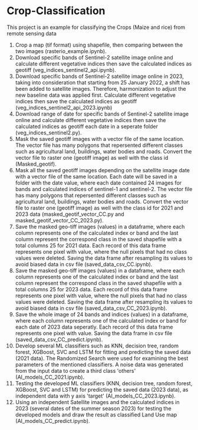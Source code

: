 # Crop-Classification
This project is an example for classifying the Crops (Maize and rice) from remote sensing data
1. Crop a map (tif format) using shapefile, then comparing between the two images (rasterio_example.ipynb).
2. Download specific bands of Sentinel-2 satellite image online and calculate different vegetative indices then save the calculated indices as geotiff (veg_indices_sentinel2_api.ipynb).
3. Download specific bands of Sentinel-2 satellite image online in 2023, taking into consideration that starting from 25 January 2022, a shift has been added to satellite images. Therefore, harmonization to adjust the new baseline data was applied first. Calculate different vegetative indices then save the calculated indices as geotiff (veg_indices_sentinel2_api_2023.ipynb)
5. Download range of date for specific bands of Sentinel-2 satellite image online and calculate different vegetative indices then save the calculated indices as geotiff each date in a seperate folder (veg_indices_sentinel2.py).
6. Mask the saved geotiff images with a vector file of the same location. The vector file has many polygons that repersented different classes such as agricultural land, buildings, water bodies and roads. Convert the vector file to raster one (geotiff image) as well with the class id (Masked_geotif).
7. Mask all the saved geotiff images depending on the satellite image date with a vector file of the same location. Each date will be saved in a folder with the date value, where each date contained 24 images for bands and calculated indices of sentinel-1 and sentinel-2. The vector file has many polygons that repersented different classes such as agricultural land, buildings, water bodies and roads. Convert the vector file to raster one (geotiff image) as well with the class id for 2021 and 2023 data (masked_geotif_vector_CC.py and masked_geotif_vector_CC_2023.py).
8. Save the masked geo-tiff images (values) in a dataframe, where each column represents one of the calculated index or band and the last column represent the correspond class in the saved shapefile with a total columns 25 for 2021 data. Each record of this data frame represents one pixel with value, where the null pixels that had no class values were deleted. Saving the data frame after resampling its values to avoid biased data in csv file (saved_data_csv_CC.ipynb).
9. Save the masked geo-tiff images (values) in a dataframe, where each column represents one of the calculated index or band and the last column represent the correspond class in the saved shapefile with a total columns 25 for 2023 data. Each record of this data frame represents one pixel with value, where the null pixels that had no class values were deleted. Saving the data frame after resampling its values to avoid biased data in csv file (saved_data_csv_CC_2023.ipynb).
10. Save the whole image of 24 bands and indices (values) in a dataframe, where each column represents one of the calculated index or band for each date of 2023 data seperatly. Each record of this data frame represents one pixel with value. Saving the data frame in csv file (saved_data_csv_CC_predict.ipynb). 
11. Develop several ML classifiers such as KNN, decision tree, random forest, XGBoost, SVC and LSTM for fitting and predicting the saved data (2021 data). The Randomized Search were used for examining the best parameters of the mentioned classifiers. A noise data was generated from the input data to create a third class 'others' (AI_models_CC_2021.ipynb).
12. Testing the developed ML classifiers (KNN, decision tree, random forest, XGBoost, SVC and LSTM) for predicting the saved data (2023 data), as independent data with y axis 'target' (AI_models_CC_2023.ipynb).
13. Using an independent Satellite images and the calculated indices in 2023 (several dates of the summer season 2023) for testing the developed models and draw the result as classified Land Use map (AI_models_CC_predict.ipynb).
